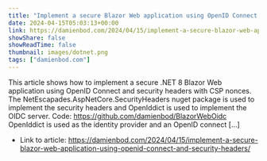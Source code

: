 ```yaml
---
title: "Implement a secure Blazor Web application using OpenID Connect and security headers"
date: 2024-04-15T05:03:13+00:00
link: https://damienbod.com/2024/04/15/implement-a-secure-blazor-web-application-using-openid-connect-and-security-headers/
showShare: false
showReadTime: false
thumbnail: images/dotnet.png
tags: ["damienbod.com"]
---
```

This article shows how to implement a secure .NET 8 Blazor Web application using OpenID Connect and security headers with CSP nonces. The NetEscapades.AspNetCore.SecurityHeaders nuget package is used to implement the security headers and OpenIddict is used to implement the OIDC server. Code: https://github.com/damienbod/BlazorWebOidc OpenIddict is used as the identity provider and an OpenID connect […]

- Link to article: https://damienbod.com/2024/04/15/implement-a-secure-blazor-web-application-using-openid-connect-and-security-headers/